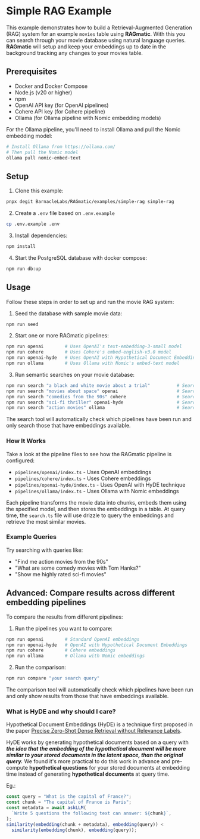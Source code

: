 # Simple RAG Example

This example demonstrates how to build a Retrieval-Augmented Generation (RAG) system for an example `movies` table using **RAGmatic**. With this you can search through your movie database using natural language queries. **RAGmatic** will setup and keep your embeddings up to date in the background tracking any changes to your movies table.

## Prerequisites

- Docker and Docker Compose
- Node.js (v20 or higher)
- npm
- OpenAI API key (for OpenAI pipelines)
- Cohere API key (for Cohere pipeline)
- Ollama (for Ollama pipeline with Nomic embedding models)

For the Ollama pipeline, you'll need to install Ollama and pull the Nomic embedding model:

```bash
# Install Ollama from https://ollama.com/
# Then pull the Nomic model
ollama pull nomic-embed-text
```

## Setup

1. Clone this example:

```bash
pnpx degit BarnacleLabs/RAGmatic/examples/simple-rag simple-rag
```

2. Create a `.env` file based on `.env.example`

```bash
cp .env.example .env
```

3. Install dependencies:

```bash
npm install
```

4. Start the PostgreSQL database with docker compose:

```bash
npm run db:up
```

## Usage

Follow these steps in order to set up and run the movie RAG system:

1. Seed the database with sample movie data:

```bash
npm run seed
```

2. Start one or more RAGmatic pipelines:

```bash
npm run openai        # Uses OpenAI's text-embedding-3-small model
npm run cohere        # Uses Cohere's embed-english-v3.0 model
npm run openai-hyde   # Uses OpenAI with Hypothetical Document Embeddings
npm run ollama        # Uses Ollama with Nomic's embed-text model
```

3. Run semantic searches on your movie database:

```bash
npm run search "a black and white movie about a trial"          # Searches across all available pipelines
npm run search "movies about space" openai                      # Search using only OpenAI pipeline
npm run search "comedies from the 90s" cohere                   # Search using only Cohere pipeline
npm run search "sci-fi thriller" openai-hyde                    # Search using only OpenAI-Hyde pipeline
npm run search "action movies" ollama                           # Search using only Ollama/Nomic pipeline
```

The search tool will automatically check which pipelines have been run and only search those that have embeddings available.

### How It Works

Take a look at the pipeline files to see how the RAGmatic pipeline is configured:

- `pipelines/openai/index.ts` - Uses OpenAI embeddings
- `pipelines/cohere/index.ts` - Uses Cohere embeddings
- `pipelines/openai-hyde/index.ts` - Uses OpenAI with HyDE technique
- `pipelines/ollama/index.ts` - Uses Ollama with Nomic embeddings

Each pipeline transforms the movie data into chunks, embeds them using the specified model, and then stores the embeddings in a table. At query time, the `search.ts` file will use drizzle to query the embeddings and retrieve the most similar movies.

### Example Queries

Try searching with queries like:

- "Find me action movies from the 90s"
- "What are some comedy movies with Tom Hanks?"
- "Show me highly rated sci-fi movies"

## Advanced: Compare results across different embedding pipelines

To compare the results from different pipelines:

1. Run the pipelines you want to compare:

```bash
npm run openai        # Standard OpenAI embeddings
npm run openai-hyde   # OpenAI with Hypothetical Document Embeddings
npm run cohere        # Cohere embeddings
npm run ollama        # Ollama with Nomic embeddings
```

2. Run the comparison:

```bash
npm run compare "your search query"
```

The comparison tool will automatically check which pipelines have been run and only show results from those that have embeddings available.

### What is HyDE and why should I care?

Hypothetical Document Embeddings (HyDE) is a technique first proposed in the paper [Precise Zero-Shot Dense Retrieval without Relevance Labels](https://arxiv.org/abs/2212.10496).

HyDE works by generating hypothetical documents based on a query with **_the idea that the embedding of the hypothetical document will be more similar to your stored documents in the latent space, than the original query._** We found it's more practical to do this work in advance and pre-compute **hypothetical questions** for your stored documents at embedding time instead of generating **hypothetical documents** at query time.

Eg.:

```js
const query = "What is the capital of France?";
const chunk = "The capital of France is Paris";
const metadata = await askLLM(
  `Write 5 questions the following text can answer: ${chunk}`,
);
similarity(embedding(chunk + metadata), embedding(query)) <
  similarity(embedding(chunk), embedding(query));
```
